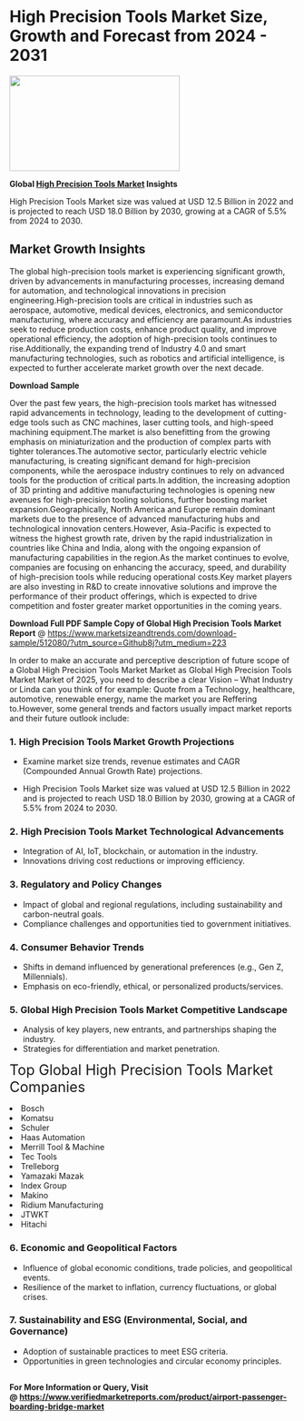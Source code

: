 <H1>High Precision Tools Market Size, Growth and Forecast from 2024 - 2031</H1><img class="aligncenter size-medium wp-image-584254" src="https://thirdeyenews.in/wp-content/uploads/2024/09/Global-Market-Research-300x168.jpeg" alt="" width="300" height="168" /><p><strong>Global&nbsp;<a href="https://www.marketsizeandtrends.com/download-sample/512080/?utm_source=Github8j?utm_medium=223">High Precision Tools Market</a> Insights</strong></p><p>High Precision Tools Market size was valued at USD 12.5 Billion in 2022 and is projected to reach USD 18.0 Billion by 2030, growing at a CAGR of 5.5% from 2024 to 2030.</p><p><h2>Market Growth Insights</h2> <p>The global high-precision tools market is experiencing significant growth, driven by advancements in manufacturing processes, increasing demand for automation, and technological innovations in precision engineering.High-precision tools are critical in industries such as aerospace, automotive, medical devices, electronics, and semiconductor manufacturing, where accuracy and efficiency are paramount.As industries seek to reduce production costs, enhance product quality, and improve operational efficiency, the adoption of high-precision tools continues to rise.Additionally, the expanding trend of Industry 4.0 and smart manufacturing technologies, such as robotics and artificial intelligence, is expected to further accelerate market growth over the next decade.</p> <p><strong>Download Sample</strong></p> <p>Over the past few years, the high-precision tools market has witnessed rapid advancements in technology, leading to the development of cutting-edge tools such as CNC machines, laser cutting tools, and high-speed machining equipment.The market is also benefitting from the growing emphasis on miniaturization and the production of complex parts with tighter tolerances.The automotive sector, particularly electric vehicle manufacturing, is creating significant demand for high-precision components, while the aerospace industry continues to rely on advanced tools for the production of critical parts.In addition, the increasing adoption of 3D printing and additive manufacturing technologies is opening new avenues for high-precision tooling solutions, further boosting market expansion.Geographically, North America and Europe remain dominant markets due to the presence of advanced manufacturing hubs and technological innovation centers.However, Asia-Pacific is expected to witness the highest growth rate, driven by the rapid industrialization in countries like China and India, along with the ongoing expansion of manufacturing capabilities in the region.As the market continues to evolve, companies are focusing on enhancing the accuracy, speed, and durability of high-precision tools while reducing operational costs.Key market players are also investing in R&D to create innovative solutions and improve the performance of their product offerings, which is expected to drive competition and foster greater market opportunities in the coming years.</p> <p><span class=""><strong>Download Full PDF Sample Copy of Global High Precision Tools Market Report</strong> @ <a href="https://www.marketsizeandtrends.com/download-sample/512080/?utm_source=Github8j?utm_medium=223" target="_blank">https://www.marketsizeandtrends.com/download-sample/512080/?utm_source=Github8j?utm_medium=223</a></span></p><p>In order to make an accurate and perceptive description of future scope of a Global&nbsp;High Precision Tools Market Market as Global&nbsp;High Precision Tools Market Market of 2025, you need to describe a clear Vision &ndash; What Industry or Linda can you think of for example: Quote from a Technology, healthcare, automotive, renewable energy, name the market you are Reffering to.However, some general trends and factors usually impact market reports and their future outlook include:</p><h3>1.&nbsp;<strong>High Precision Tools Market Growth Projections</strong></h3><ul><li>Examine market size trends, revenue estimates and CAGR (Compounded Annual Growth Rate) projections.</li><li><p>High Precision Tools Market size was valued at USD 12.5 Billion in 2022 and is projected to reach USD 18.0 Billion by 2030, growing at a CAGR of 5.5% from 2024 to 2030.</p></li></ul><h3>2.&nbsp;<strong>High Precision Tools Market Technological Advancements</strong></h3><ul><li>Integration of AI, IoT, blockchain, or automation in the industry.</li><li>Innovations driving cost reductions or improving efficiency.</li></ul><h3>3.&nbsp;<strong>Regulatory and Policy Changes</strong></h3><ul><li>Impact of global and regional regulations, including sustainability and carbon-neutral goals.</li><li>Compliance challenges and opportunities tied to government initiatives.</li></ul><h3>4.&nbsp;<strong>Consumer Behavior Trends</strong></h3><ul><li>Shifts in demand influenced by generational preferences (e.g., Gen Z, Millennials).</li><li>Emphasis on eco-friendly, ethical, or personalized products/services.</li></ul><h3>5.&nbsp;<strong>Global High Precision Tools Market Competitive Landscape</strong></h3><ul><li>Analysis of key players, new entrants, and partnerships shaping the industry.</li><li>Strategies for differentiation and market penetration.</li></ul><p data-pm-slice="1 1 []"><span style="color: inherit; font-family: inherit; font-size: 25px;">Top Global High Precision Tools Market Companies</span></p><div class="" data-test-id=""><p><li>Bosch</li><li> Komatsu</li><li> Schuler</li><li> Haas Automation</li><li> Merrill Tool & Machine</li><li> Tec Tools</li><li> Trelleborg</li><li> Yamazaki Mazak</li><li> Index Group</li><li> Makino</li><li> Ridium Manufacturing</li><li> JTWKT</li><li> Hitachi</li></p></div><h3>6.&nbsp;<strong>Economic and Geopolitical Factors</strong></h3><ul><li>Influence of global economic conditions, trade policies, and geopolitical events.</li><li>Resilience of the market to inflation, currency fluctuations, or global crises.</li></ul><h3>7.&nbsp;<strong>Sustainability and ESG (Environmental, Social, and Governance)</strong></h3><ul><li>Adoption of sustainable practices to meet ESG criteria.</li><li>Opportunities in green technologies and circular economy principles.</li></ul><h2><strong style="font-size: 14px;">For More Information or Query, Visit @&nbsp;</strong><a style="background-color: #ffffff; font-size: 14px;" href="https://www.marketsizeandtrends.com/report/high-precision-tools-market/" target="_blank">https://www.verifiedmarketreports.com/product/airport-passenger-boarding-bridge-market</a></h2>